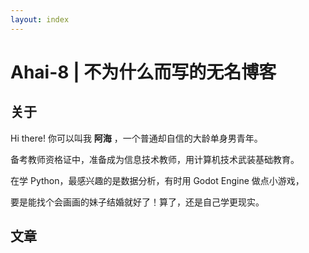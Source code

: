 ```yaml
---
layout: index
---
```

# Ahai-8 | 不为什么而写的无名博客

## 关于

Hi there! 你可以叫我 **阿海** ，一个普通却自信的大龄单身男青年。

备考教师资格证中，准备成为信息技术教师，用计算机技术武装基础教育。

在学 Python，最感兴趣的是数据分析，有时用 Godot Engine 做点小游戏，

要是能找个会画画的妹子结婚就好了！算了，还是自己学更现实。

## 文章

